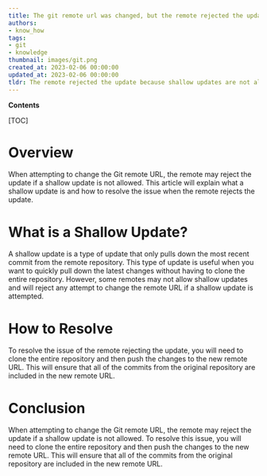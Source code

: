 ```yaml
---
title: The git remote url was changed, but the remote rejected the update because shallow updates are not allowed
authors:
- know_how
tags:
- git
- knowledge
thumbnail: images/git.png
created_at: 2023-02-06 00:00:00
updated_at: 2023-02-06 00:00:00
tldr: The remote rejected the update because shallow updates are not allowed.
---
```


**Contents**

[TOC]

# Overview

When attempting to change the Git remote URL, the remote may reject the update if a shallow update is not allowed. This article will explain what a shallow update is and how to resolve the issue when the remote rejects the update.

# What is a Shallow Update?

A shallow update is a type of update that only pulls down the most recent commit from the remote repository. This type of update is useful when you want to quickly pull down the latest changes without having to clone the entire repository. However, some remotes may not allow shallow updates and will reject any attempt to change the remote URL if a shallow update is attempted.

# How to Resolve

To resolve the issue of the remote rejecting the update, you will need to clone the entire repository and then push the changes to the new remote URL. This will ensure that all of the commits from the original repository are included in the new remote URL.

# Conclusion

When attempting to change the Git remote URL, the remote may reject the update if a shallow update is not allowed. To resolve this issue, you will need to clone the entire repository and then push the changes to the new remote URL. This will ensure that all of the commits from the original repository are included in the new remote URL.
